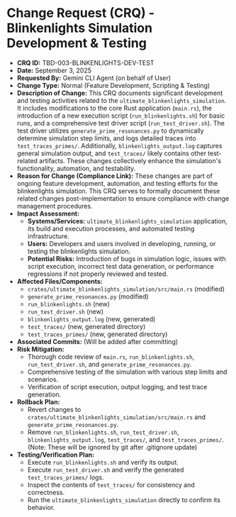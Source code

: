 # Change Request (CRQ) - Blinkenlights Simulation Development & Testing

*   **CRQ ID:** TBD-003-BLINKENLIGHTS-DEV-TEST
*   **Date:** September 3, 2025
*   **Requested By:** Gemini CLI Agent (on behalf of User)
*   **Change Type:** Normal (Feature Development, Scripting & Testing)
*   **Description of Change:**
    This CRQ documents significant development and testing activities related to the `ultimate_blinkenlights_simulation`. It includes modifications to the core Rust application (`main.rs`), the introduction of a new execution script (`run_blinkenlights.sh`) for basic runs, and a comprehensive test driver script (`run_test_driver.sh`). The test driver utilizes `generate_prime_resonances.py` to dynamically determine simulation step limits, and logs detailed traces into `test_traces_primes/`. Additionally, `blinkenlights_output.log` captures general simulation output, and `test_traces/` likely contains other test-related artifacts. These changes collectively enhance the simulation's functionality, automation, and testability.
*   **Reason for Change (Compliance Link):**
    These changes are part of ongoing feature development, automation, and testing efforts for the blinkenlights simulation. This CRQ serves to formally document these related changes post-implementation to ensure compliance with change management procedures.
*   **Impact Assessment:**
    *   **Systems/Services:** `ultimate_blinkenlights_simulation` application, its build and execution processes, and automated testing infrastructure.
    *   **Users:** Developers and users involved in developing, running, or testing the blinkenlights simulation.
    *   **Potential Risks:** Introduction of bugs in simulation logic, issues with script execution, incorrect test data generation, or performance regressions if not properly reviewed and tested.
*   **Affected Files/Components:**
    *   `crates/ultimate_blinkenlights_simulation/src/main.rs` (modified)
    *   `generate_prime_resonances.py` (modified)
    *   `run_blinkenlights.sh` (new)
    *   `run_test_driver.sh` (new)
    *   `blinkenlights_output.log` (new, generated)
    *   `test_traces/` (new, generated directory)
    *   `test_traces_primes/` (new, generated directory)
*   **Associated Commits:** (Will be added after committing)
*   **Risk Mitigation:**
    *   Thorough code review of `main.rs`, `run_blinkenlights.sh`, `run_test_driver.sh`, and `generate_prime_resonances.py`.
    *   Comprehensive testing of the simulation with various step limits and scenarios.
    *   Verification of script execution, output logging, and test trace generation.
*   **Rollback Plan:**
    *   Revert changes to `crates/ultimate_blinkenlights_simulation/src/main.rs` and `generate_prime_resonances.py`.
    *   Remove `run_blinkenlights.sh`, `run_test_driver.sh`, `blinkenlights_output.log`, `test_traces/`, and `test_traces_primes/`. (Note: These will be ignored by git after .gitignore update)
*   **Testing/Verification Plan:**
    *   Execute `run_blinkenlights.sh` and verify its output.
    *   Execute `run_test_driver.sh` and verify the generated `test_traces_primes/` logs.
    *   Inspect the contents of `test_traces/` for consistency and correctness.
    *   Run the `ultimate_blinkenlights_simulation` directly to confirm its behavior.
